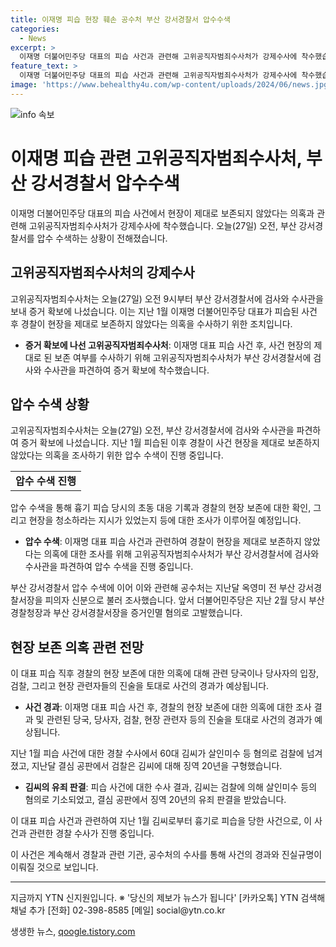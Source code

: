 ```yaml
---
title: 이재명 피습 현장 훼손 공수처 부산 강서경찰서 압수수색
categories:
  - News
excerpt: >
  이재명 더불어민주당 대표의 피습 사건과 관련해 고위공직자범죄수사처가 강제수사에 착수했습니다. 오늘(27일) 오전 9시부터 부산 강서경찰서에 검사와 수사관을 보내 증거 확보에 나섰습니다. 사건 현장을 제대로 보존하지 않았다는 의혹을 수사하며, 지난 1월 경찰이 현장을 제대로 관리하지 않았다는 주장이 제기됐습니다.ⓒ
feature_text: >
  이재명 더불어민주당 대표의 피습 사건과 관련해 고위공직자범죄수사처가 강제수사에 착수했습니다. 오늘(27일) 오전 9시부터 부산 강서경찰서에 검사와 수사관을 보내 증거 확보에 나섰습니다. 사건 현장을 제대로 보존하지 않았다는 의혹을 수사하며, 지난 1월 경찰이 현장을 제대로 관리하지 않았다는 주장이 제기됐습니다.ⓒ
image: 'https://www.behealthy4u.com/wp-content/uploads/2024/06/news.jpg'
---
```


<p><img src="https://www.behealthy4u.com/wp-content/uploads/2024/06/news.jpg" alt="info 속보" /></p>

<h1>이재명 피습 관련 고위공직자범죄수사처, 부산 강서경찰서 압수수색</h1>

<p data-ke-size="size16">이재명 더불어민주당 대표의 피습 사건에서 현장이 제대로 보존되지 않았다는 의혹과 관련해 고위공직자범죄수사처가 강제수사에 착수했습니다. 오늘(27일) 오전, 부산 강서경찰서를 압수 수색하는 상황이 전해졌습니다. </p>

<h2 data-ke-size="size26">고위공직자범죄수사처의 강제수사</h2>

<p data-ke-size="size16">고위공직자범죄수사처는 오늘(27일) 오전 9시부터 부산 강서경찰서에 검사와 수사관을 보내 증거 확보에 나섰습니다. 이는 지난 1월 이재명 더불어민주당 대표가 피습된 사건 후 경찰이 현장을 제대로 보존하지 않았다는 의혹을 수사하기 위한 조치입니다. </p>

<ul>
<li><b>증거 확보에 나선 고위공직자범죄수사처</b>: 이재명 대표 피습 사건 후, 사건 현장의 제대로 된 보존 여부를 수사하기 위해 고위공직자범죄수사처가 부산 강서경찰서에 검사와 수사관을 파견하여 증거 확보에 착수했습니다.</li>
</ul>

<h2 data-ke-size="size26">압수 수색 상황</h2>

<p data-ke-size="size16">고위공직자범죄수사처는 오늘(27일) 오전, 부산 강서경찰서에 검사와 수사관을 파견하여 증거 확보에 나섰습니다. 지난 1월 피습된 이후 경찰이 사건 현장을 제대로 보존하지 않았다는 의혹을 조사하기 위한 압수 수색이 진행 중입니다. </p>

<table>
    <tr>
        <td style="text-align: center; height: 17px;"><b>압수 수색 진행</b></td>
    </tr>
</table>

<p data-ke-size="size16">압수 수색을 통해 흉기 피습 당시의 초동 대응 기록과 경찰의 현장 보존에 대한 확인, 그리고 현장을 청소하라는 지시가 있었는지 등에 대한 조사가 이루어질 예정입니다.</p>

<ul>
<li><b>압수 수색</b>: 이재명 대표 피습 사건과 관련하여 경찰이 현장을 제대로 보존하지 않았다는 의혹에 대한 조사를 위해 고위공직자범죄수사처가 부산 강서경찰서에 검사와 수사관을 파견하여 압수 수색을 진행 중입니다. </li>
</ul>

<p data-ke-size="size16">부산 강서경찰서 압수 수색에 이어 이와 관련해 공수처는 지난달 옥영미 전 부산 강서경찰서장을 피의자 신분으로 불러 조사했습니다. 앞서 더불어민주당은 지난 2월 당시 부산경찰청장과 부산 강서경찰서장을 증거인멸 혐의로 고발했습니다.</p>

<h2 data-ke-size="size26">현장 보존 의혹 관련 전망</h2>

<p data-ke-size="size16">이 대표 피습 직후 경찰의 현장 보존에 대한 의혹에 대해 관련 당국이나 당사자의 입장, 검찰, 그리고 현장 관련자들의 진술을 토대로 사건의 경과가 예상됩니다.</p>

<ul>
<li><b>사건 경과</b>: 이재명 대표 피습 사건 후, 경찰의 현장 보존에 대한 의혹에 대한 조사 결과 및 관련된 당국, 당사자, 검찰, 현장 관련자 등의 진술을 토대로 사건의 경과가 예상됩니다. </li>
</ul>

<p data-ke-size="size16">지난 1월 피습 사건에 대한 경찰 수사에서 60대 김씨가 살인미수 등 혐의로 검찰에 넘겨졌고, 지난달 결심 공판에서 검찰은 김씨에 대해 징역 20년을 구형했습니다. </p>

<ul>
<li><b>김씨의 유죄 판결</b>: 피습 사건에 대한 수사 결과, 김씨는 검찰에 의해 살인미수 등의 혐의로 기소되었고, 결심 공판에서 징역 20년의 유죄 판결을 받았습니다.</li>
</ul>

<p data-ke-size="size16">이 대표 피습 사건과 관련하여 지난 1월 김씨로부터 흉기로 피습을 당한 사건으로, 이 사건과 관련한 경찰 수사가 진행 중입니다. </p>

<p data-ke-size="size16">이 사건은 계속해서 경찰과 관련 기관, 공수처의 수사를 통해 사건의 경과와 진실규명이 이뤄질 것으로 보입니다.</p>

<hr>

<p data-ke-size="size16">지금까지 YTN 신지원입니다. ※ '당신의 제보가 뉴스가 됩니다' [카카오톡] YTN 검색해 채널 추가 [전화] 02-398-8585 [메일] social@ytn.co.kr</p>
생생한 뉴스, <a href="https://qoogle.tistory.com" rel="dofollow">qoogle.tistory.com</a>


